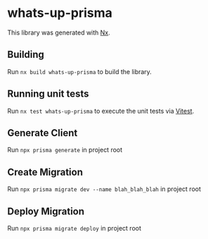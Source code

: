 # whats-up-prisma

This library was generated with [Nx](https://nx.dev).

## Building

Run `nx build whats-up-prisma` to build the library.

## Running unit tests

Run `nx test whats-up-prisma` to execute the unit tests via [Vitest](https://vitest.dev/).

## Generate Client

Run `npx prisma generate` in project root

## Create Migration

Run `npx prisma migrate dev --name blah_blah_blah` in project root

## Deploy Migration

Run `npx prisma migrate deploy` in project root
